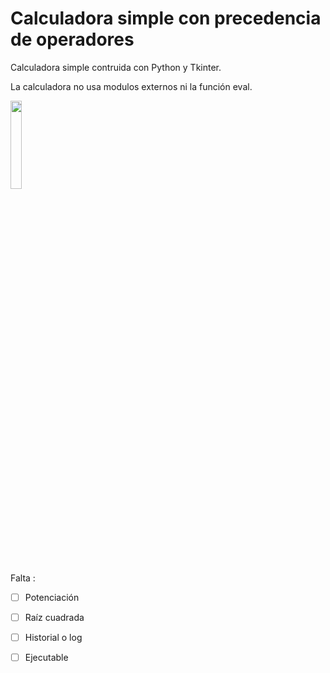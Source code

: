 # Calculadora simple con precedencia de operadores

Calculadora simple contruida con Python y Tkinter. 

La calculadora no usa modulos externos ni la función eval. 

<img src="https://i.imgur.com/K7V5dIi.png" width="19%">

Falta : 
- [ ] Potenciación
- [ ] Raíz cuadrada
- [ ] Historial o log
- [ ] Ejecutable

